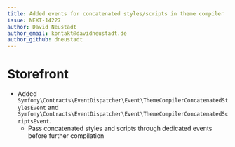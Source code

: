 ```yaml
---
title: Added events for concatenated styles/scripts in theme compiler
issue: NEXT-14227
author: David Neustadt
author_email: kontakt@davidneustadt.de
author_github: dneustadt
---
```

# Storefront
* Added `Symfony\Contracts\EventDispatcher\Event\ThemeCompilerConcatenatedStylesEvent` and `Symfony\Contracts\EventDispatcher\Event\ThemeCompilerConcatenatedScriptsEvent`.
    * Pass concatenated styles and scripts through dedicated events before further compilation
